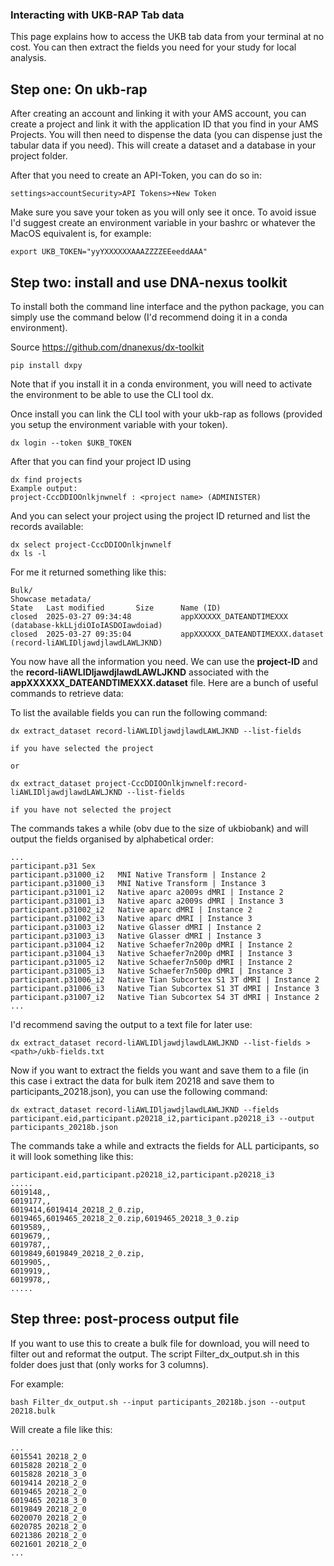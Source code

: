 ### Interacting with UKB-RAP Tab data

This page explains how to access the UKB tab data from your terminal at no cost. You can then extract the fields you need for your study for local analysis. 

## Step one: On ukb-rap

After creating an account and linking it with your AMS account, you can create a project and link it with the application ID that you find in your AMS Projects. You will then need to dispense the data (you can dispense just the tabular data if you need). This will create a dataset and a database in your project folder. 

After that you need to create an API-Token, you can do so in:

```
settings>accountSecurity>API Tokens>+New Token
```

Make sure you save your token as you will only see it once. To avoid issue I'd suggest create an environment variable in your bashrc or whatever the MacOS equivalent is, for example:

```
export UKB_TOKEN="yyYXXXXXXAAAZZZZEEeeddAAA"
```

## Step two: install and use DNA-nexus toolkit

To install both the command line interface and the python package, you can simply use the command below (I'd recommend doing it in a conda environment).

Source https://github.com/dnanexus/dx-toolkit

```
pip install dxpy
```

Note that if you install it in a conda environment, you will need to activate the environment to be able to use the CLI tool dx. 

Once install you can link the CLI tool with your ukb-rap as follows (provided you setup the environment variable with your token).

```
dx login --token $UKB_TOKEN
```

After that you can find your project ID using 

```
dx find projects
Example output:
project-CccDDIOOnlkjnwnelf : <project name> (ADMINISTER)
```

And you can select your project using the project ID returned and list the records available:

```
dx select project-CccDDIOOnlkjnwnelf
dx ls -l
```

For me it returned something like this:

```
Bulk/
Showcase metadata/
State   Last modified       Size      Name (ID)
closed  2025-03-27 09:34:48           appXXXXXX_DATEANDTIMEXXX (database-kkLLjdiOIoIASDOIawdoiad)
closed  2025-03-27 09:35:04           appXXXXXX_DATEANDTIMEXXX.dataset (record-liAWLIDljawdjlawdLAWLJKND)
```

You now have all the information you need. We can use the **project-ID** and the **record-liAWLIDljawdjlawdLAWLJKND** associated with the **appXXXXXX_DATEANDTIMEXXX.dataset** file. Here are a bunch of useful commands to retrieve data:

To list the available fields you can run the following command:
```
dx extract_dataset record-liAWLIDljawdjlawdLAWLJKND --list-fields

if you have selected the project

or 

dx extract_dataset project-CccDDIOOnlkjnwnelf:record-liAWLIDljawdjlawdLAWLJKND --list-fields

if you have not selected the project
```

The commands takes a while (obv due to the size of ukbiobank) and will output the fields organised by alphabetical order:

```
...
participant.p31	Sex
participant.p31000_i2	MNI Native Transform | Instance 2
participant.p31000_i3	MNI Native Transform | Instance 3
participant.p31001_i2	Native aparc a2009s dMRI | Instance 2
participant.p31001_i3	Native aparc a2009s dMRI | Instance 3
participant.p31002_i2	Native aparc dMRI | Instance 2
participant.p31002_i3	Native aparc dMRI | Instance 3
participant.p31003_i2	Native Glasser dMRI | Instance 2
participant.p31003_i3	Native Glasser dMRI | Instance 3
participant.p31004_i2	Native Schaefer7n200p dMRI | Instance 2
participant.p31004_i3	Native Schaefer7n200p dMRI | Instance 3
participant.p31005_i2	Native Schaefer7n500p dMRI | Instance 2
participant.p31005_i3	Native Schaefer7n500p dMRI | Instance 3
participant.p31006_i2	Native Tian Subcortex S1 3T dMRI | Instance 2
participant.p31006_i3	Native Tian Subcortex S1 3T dMRI | Instance 3
participant.p31007_i2	Native Tian Subcortex S4 3T dMRI | Instance 2
...
```

I'd recommend saving the output to a text file for later use:

```
dx extract_dataset record-liAWLIDljawdjlawdLAWLJKND --list-fields > <path>/ukb-fields.txt
```

Now if you want to extract the fields you want and save them to a file (in this case i extract the data for bulk item 20218 and save them to participants_20218.json), you can use the following command:

```
dx extract_dataset record-liAWLIDljawdjlawdLAWLJKND --fields participant.eid,participant.p20218_i2,participant.p20218_i3 --output participants_20218b.json
```

The commands take a while and extracts the fields for ALL participants, so it will look something like this:

```
participant.eid,participant.p20218_i2,participant.p20218_i3
.....
6019148,,
6019177,,
6019414,6019414_20218_2_0.zip,
6019465,6019465_20218_2_0.zip,6019465_20218_3_0.zip
6019589,,
6019679,,
6019787,,
6019849,6019849_20218_2_0.zip,
6019905,,
6019919,,
6019978,,
.....
```

## Step three: post-process output file

If you want to use this to create a bulk file for download, you will need to filter out and reformat the output. The script Filter_dx_output.sh in this folder does just that (only works for 3 columns).

For example:

```
bash Filter_dx_output.sh --input participants_20218b.json --output 20218.bulk
```

Will create a file like this:
```
...
6015541 20218_2_0
6015828 20218_2_0
6015828 20218_3_0
6019414 20218_2_0
6019465 20218_2_0
6019465 20218_3_0
6019849 20218_2_0
6020070 20218_2_0
6020785 20218_2_0
6021386 20218_2_0
6021601 20218_2_0
...
```

